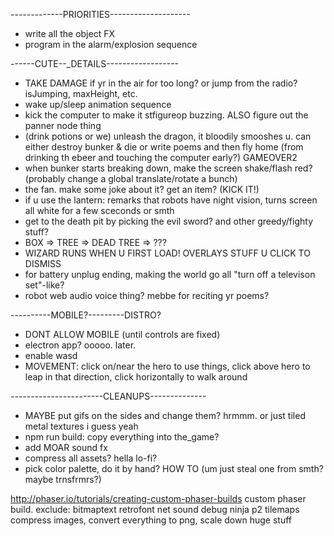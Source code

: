 -------------PRIORITIES--------------------
- write all the object FX
- program in the alarm/explosion sequence

------CUTE--_DETAILS------------------
- TAKE DAMAGE if yr in the air for too long? or jump from the radio? isJumping, maxHeight, etc.
- wake up/sleep animation sequence
- kick the computer to make it stfigureop buzzing. ALSO  figure out the panner node thing
- (drink potions or we) unleash the dragon, it bloodily smooshes u. can either destroy bunker & die or write poems and then fly home (from drinking th ebeer and touching the computer early?) GAMEOVER2
- when bunker starts breaking down, make the screen shake/flash red? (probably change a global translate/rotate a bunch)
- the fan. make some joke about it? get an item? (KICK IT!)
- if u use the lantern: remarks that robots have night vision, turns screen all white for a few sceconds or smth
- get to the death pit by picking the evil sword? and other greedy/fighty stuff?
- BOX => TREE => DEAD TREE => ???
- WIZARD RUNS WHEN U FIRST LOAD! OVERLAYS STUFF U CLICK TO DISMISS
- for battery unplug ending, making the world go all "turn off a televison set"-like?
- robot web audio voice thing? mebbe for reciting yr poems?

----------MOBILE?---------DISTRO?
- DONT ALLOW MOBILE (until controls are fixed)
- electron app? ooooo. later.
- enable wasd
- MOVEMENT: click on/near the hero to use things, click above hero to leap in that direction, click horizontally to walk around



-----------------------CLEANUPS--------------
- MAYBE put gifs on the sides and change them? hrmmm. or just tiled metal textures i guess yeah
- npm run build: copy everything into the_game?
- add MOAR sound fx
- compress all assets? hella lo-fi?
- pick color palette, do it by hand? HOW TO (um just steal one from smth? maybe trnsfrmrs?)






http://phaser.io/tutorials/creating-custom-phaser-builds
custom phaser build. exclude: 
bitmaptext retrofont net sound debug ninja p2 tilemaps
compress images, convert everything to png, scale down huge stuff